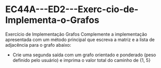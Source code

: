 # EC44A---ED2---Exerc-cio-de-Implementa-o-Grafos
 Exercício de Implementação Grafos
Complemente a implementação apresentada com um método principal que
escreva a matriz e a lista de adjacência para o grafo abaixo:
- Crie uma segunda saída com um grafo orientado e ponderado (peso
definido pelo usuário) e imprima o valor total do caminho de {1, 5} 
